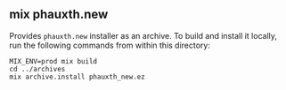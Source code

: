 ## mix phauxth.new

Provides `phauxth.new` installer as an archive. To build and install it locally,
run the following commands from within this directory:

    MIX_ENV=prod mix build
    cd ../archives
    mix archive.install phauxth_new.ez
